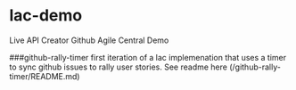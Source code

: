 # lac-demo
Live API Creator Github Agile Central Demo

###github-rally-timer
first iteration of a lac implemenation that uses a timer to sync github issues to rally user stories.  See readme here (/github-rally-timer/README.md)
